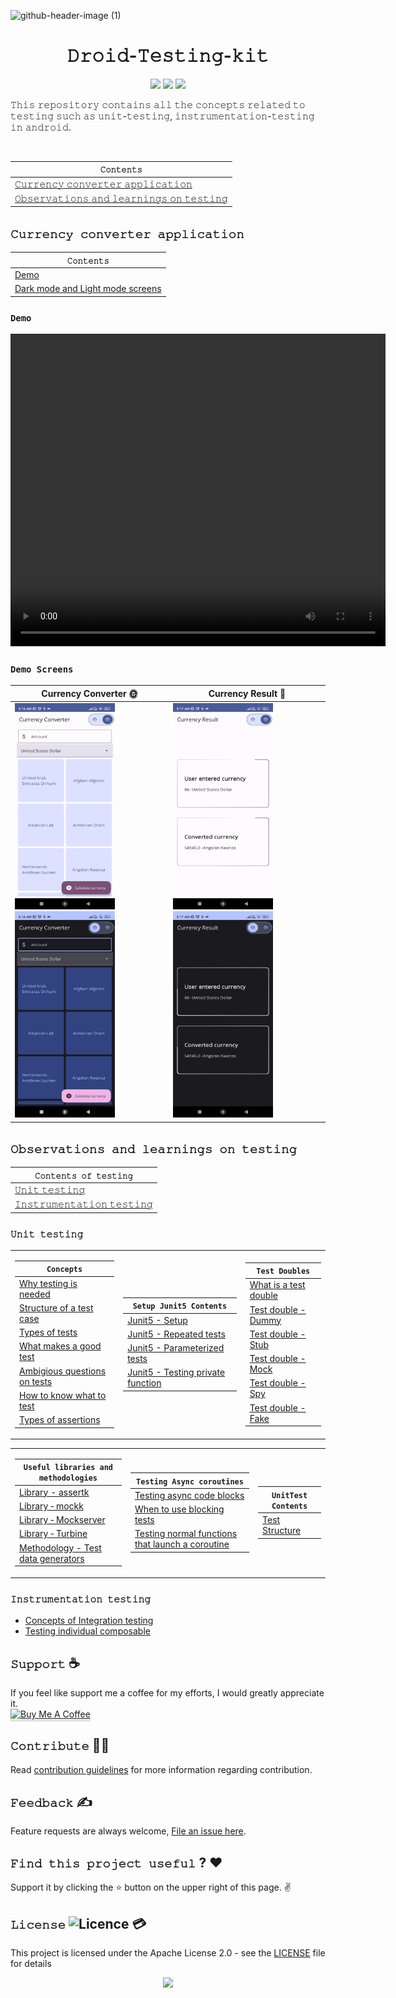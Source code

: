 ![github-header-image (1)](https://github.com/devrath/Droid-Testing-kit/assets/1456191/871c5006-f728-4642-add3-ce721985af6a)
<h1 align="center">𝙳𝚛𝚘𝚒𝚍-𝚃𝚎𝚜𝚝𝚒𝚗𝚐-𝚔𝚒𝚝</h1>
<p align="center">
<a><img src="https://img.shields.io/badge/Built%20Using-Kotlin-silver?style=for-the-badge&logo=kotlin"></a>
<a><img src="https://img.shields.io/badge/Built%20By-Android%20Studio-red?style=for-the-badge&logo=android%20studio"></a>  
<a><img src="https://img.shields.io/badge/Unit%20Testing-purple?style=for-the-badge&logo=elixir"></a>  
</p>

<p align="left">𝚃𝚑𝚒𝚜 𝚛𝚎𝚙𝚘𝚜𝚒𝚝𝚘𝚛𝚢 𝚌𝚘𝚗𝚝𝚊𝚒𝚗𝚜 𝚊𝚕𝚕 𝚝𝚑𝚎 𝚌𝚘𝚗𝚌𝚎𝚙𝚝𝚜 𝚛𝚎𝚕𝚊𝚝𝚎𝚍 𝚝𝚘 𝚝𝚎𝚜𝚝𝚒𝚗𝚐 𝚜𝚞𝚌𝚑 𝚊𝚜 𝚞𝚗𝚒𝚝-𝚝𝚎𝚜𝚝𝚒𝚗𝚐, 𝚒𝚗𝚜𝚝𝚛𝚞𝚖𝚎𝚗𝚝𝚊𝚝𝚒𝚘𝚗-𝚝𝚎𝚜𝚝𝚒𝚗𝚐 𝚒𝚗 𝚊𝚗𝚍𝚛𝚘𝚒𝚍.</p>
</br>

<div align="center">

| **`𝙲𝚘𝚗𝚝𝚎𝚗𝚝𝚜`** |
| ---------- |
| [𝙲𝚞𝚛𝚛𝚎𝚗𝚌𝚢 𝚌𝚘𝚗𝚟𝚎𝚛𝚝𝚎𝚛 𝚊𝚙𝚙𝚕𝚒𝚌𝚊𝚝𝚒𝚘𝚗](https://github.com/devrath/Droid-Testing-kit/blob/main/README.md#%F0%9D%99%B2%F0%9D%9A%9E%F0%9D%9A%9B%F0%9D%9A%9B%F0%9D%9A%8E%F0%9D%9A%97%F0%9D%9A%8C%F0%9D%9A%A2-%F0%9D%9A%8C%F0%9D%9A%98%F0%9D%9A%97%F0%9D%9A%9F%F0%9D%9A%8E%F0%9D%9A%9B%F0%9D%9A%9D%F0%9D%9A%8E%F0%9D%9A%9B-%F0%9D%9A%8A%F0%9D%9A%99%F0%9D%9A%99%F0%9D%9A%95%F0%9D%9A%92%F0%9D%9A%8C%F0%9D%9A%8A%F0%9D%9A%9D%F0%9D%9A%92%F0%9D%9A%98%F0%9D%9A%97) |
| [𝙾𝚋𝚜𝚎𝚛𝚟𝚊𝚝𝚒𝚘𝚗𝚜 𝚊𝚗𝚍 𝚕𝚎𝚊𝚛𝚗𝚒𝚗𝚐𝚜 𝚘𝚗 𝚝𝚎𝚜𝚝𝚒𝚗𝚐](https://github.com/devrath/Droid-Testing-kit/blob/main/README.md#%F0%9D%99%BE%F0%9D%9A%8B%F0%9D%9A%9C%F0%9D%9A%8E%F0%9D%9A%9B%F0%9D%9A%9F%F0%9D%9A%8A%F0%9D%9A%9D%F0%9D%9A%92%F0%9D%9A%98%F0%9D%9A%97%F0%9D%9A%9C-%F0%9D%9A%8A%F0%9D%9A%97%F0%9D%9A%8D-%F0%9D%9A%95%F0%9D%9A%8E%F0%9D%9A%8A%F0%9D%9A%9B%F0%9D%9A%97%F0%9D%9A%92%F0%9D%9A%97%F0%9D%9A%90%F0%9D%9A%9C-%F0%9D%9A%98%F0%9D%9A%97-%F0%9D%9A%9D%F0%9D%9A%8E%F0%9D%9A%9C%F0%9D%9A%9D%F0%9D%9A%92%F0%9D%9A%97%F0%9D%9A%90) |

</div>


## `𝙲𝚞𝚛𝚛𝚎𝚗𝚌𝚢 𝚌𝚘𝚗𝚟𝚎𝚛𝚝𝚎𝚛 𝚊𝚙𝚙𝚕𝚒𝚌𝚊𝚝𝚒𝚘𝚗`

<div align="center">

| **`𝙲𝚘𝚗𝚝𝚎𝚗𝚝𝚜`** |
| -------------- |
| [Demo](https://github.com/devrath/Droid-Testing-kit/blob/main/README.md#demo) |
| [Dark mode and Light mode screens](https://github.com/devrath/Droid-Testing-kit/blob/main/README.md#demo-screens) |


</div>


### `Demo`

<div align="center">
<video align="center" height="500" width="600" src="https://github.com/devrath/Droid-Testing-kit/assets/1456191/2138d4af-a4b8-4859-a19d-b898f0c6448d"  alt="dev_logo"/>
</div>


### `Demo Screens`

<div align="center">
  
Currency Converter 🌞 | Currency Result 🌚
-------------------- | ------------------- 
<img src="https://github.com/devrath/Droid-Testing-kit/blob/main/Assets/screen_1_light_mode.jpeg" width="160" height="330"/> <img src="https://github.com/devrath/Droid-Testing-kit/blob/main/Assets/screen_1_dark_mode.jpeg" width="160" height="330"/> | <img src="https://github.com/devrath/Droid-Testing-kit/blob/main/Assets/screen_2_light_mode.jpeg" width="160" height="330"/> <img src="https://github.com/devrath/Droid-Testing-kit/blob/main/Assets/screen_2_dark_mode.jpeg" width="160" height="330"/>  

</div>




## `𝙾𝚋𝚜𝚎𝚛𝚟𝚊𝚝𝚒𝚘𝚗𝚜 𝚊𝚗𝚍 𝚕𝚎𝚊𝚛𝚗𝚒𝚗𝚐𝚜 𝚘𝚗 𝚝𝚎𝚜𝚝𝚒𝚗𝚐`
<div align="center">

| `𝙲𝚘𝚗𝚝𝚎𝚗𝚝𝚜 𝚘𝚏 𝚝𝚎𝚜𝚝𝚒𝚗𝚐` |
| ------------------- |
| [𝚄𝚗𝚒𝚝 𝚝𝚎𝚜𝚝𝚒𝚗𝚐](https://github.com/devrath/Droid-Testing-kit/blob/main/README.md#%F0%9D%9A%84%F0%9D%9A%97%F0%9D%9A%92%F0%9D%9A%9D-%F0%9D%9A%9D%F0%9D%9A%8E%F0%9D%9A%9C%F0%9D%9A%9D%F0%9D%9A%92%F0%9D%9A%97%F0%9D%9A%90) |
| [𝙸𝚗𝚜𝚝𝚛𝚞𝚖𝚎𝚗𝚝𝚊𝚝𝚒𝚘𝚗 𝚝𝚎𝚜𝚝𝚒𝚗𝚐](https://github.com/devrath/Droid-Testing-kit/blob/main/README.md#%F0%9D%99%B8%F0%9D%9A%97%F0%9D%9A%9C%F0%9D%9A%9D%F0%9D%9A%9B%F0%9D%9A%9E%F0%9D%9A%96%F0%9D%9A%8E%F0%9D%9A%97%F0%9D%9A%9D%F0%9D%9A%8A%F0%9D%9A%9D%F0%9D%9A%92%F0%9D%9A%98%F0%9D%9A%97-%F0%9D%9A%9D%F0%9D%9A%8E%F0%9D%9A%9C%F0%9D%9A%9D%F0%9D%9A%92%F0%9D%9A%97%F0%9D%9A%90) |

</div>


### `𝚄𝚗𝚒𝚝 𝚝𝚎𝚜𝚝𝚒𝚗𝚐`

<div align="center">

<table> <tr><td>

| **`Concepts`** |
| ------------------------ |
| [Why testing is needed](https://github.com/devrath/Droid-Testing-kit/wiki/Why-is-testing-is-needed) |
| [Structure of a test case](https://github.com/devrath/Droid-Testing-kit/wiki/Structure-of-a-test-case) |
| [Types of tests](https://github.com/devrath/Droid-Testing-kit/wiki/Types-of-tests) |
| [What makes a good test](https://github.com/devrath/Droid-Testing-kit/wiki/What-makes-a-good-test) |
| [Ambigious questions on tests](https://github.com/devrath/Droid-Testing-kit/wiki/Ambiguous-questions-on-tests) |
| [How to know what to test](https://github.com/devrath/Droid-Testing-kit/wiki/How-to-know-what-to-test) |
| [Types of assertions](https://github.com/devrath/Droid-Testing-kit/wiki/Types-of-assertions) |

</td><td>

| **`Setup Junit5 Contents`** |
| ------------------------ |
| [Junit5 - Setup](https://github.com/devrath/Droid-Testing-kit/wiki/JUnit%E2%80%905-%E2%80%90-Setup) |
| [Junit5 - Repeated tests](https://github.com/devrath/Droid-Testing-kit/wiki/Junit5-%E2%80%90-Repeated-tests) |
| [Junit5 - Parameterized tests](https://github.com/devrath/Droid-Testing-kit/wiki/Junit5-%E2%80%90-Parameterized-Tests) |
| [Junit5 - Testing private function](https://github.com/devrath/Droid-Testing-kit/wiki/Junit5-%E2%80%90-Testing-private-functions) |

</td><td>

| **`Test Doubles`** |
| ------------------------ |
| [What is a test double](https://github.com/devrath/Droid-Testing-kit/wiki/Test-Double) |
| [Test double - Dummy](https://github.com/devrath/Droid-Testing-kit/wiki/Test-Double-%E2%80%90-Dummy) |
| [Test double - Stub](https://github.com/devrath/Droid-Testing-kit/wiki/Test-Double-%E2%80%90-Stub) |
| [Test double - Mock](https://github.com/devrath/Droid-Testing-kit/wiki/Test-double-%E2%80%90-Mock) |
| [Test double - Spy](https://github.com/devrath/Droid-Testing-kit/wiki/Test-double-%E2%80%90-Spy) |
| [Test double - Fake](https://github.com/devrath/Droid-Testing-kit/wiki/Test-Double-%E2%80%90-Fake) |



</td></tr> </table>

</div>



<div align="center">

<table> <tr><td>

| **`Useful libraries and methodologies`** |
| ------------------------ |
| [Library - assertk](https://github.com/devrath/Droid-Testing-kit/wiki/Testing-library-%E2%80%90-assertk) |
| [Library ‐ mockk](https://github.com/devrath/Droid-Testing-kit/wiki/Testing-library-%E2%80%90-mockk) |
| [Library ‐ Mockserver](https://github.com/devrath/Droid-Testing-kit/wiki/Testing-Library-%E2%80%90-MockWebServer) |
| [Library ‐ Turbine](https://github.com/devrath/Droid-Testing-kit/wiki/Testing-Library-%E2%80%90-Turbine) |
| [Methodology - Test data generators](https://github.com/devrath/Droid-Testing-kit/wiki/Testing-Methodology-%E2%80%90-Test-data-generators) |

</td><td>

| **`Testing Async coroutines`** |
| ------------------------ |
| [Testing async code blocks](https://github.com/devrath/Droid-Testing-kit/wiki/Async-Testing-%E2%80%90-Why-testing-async-code-blocks-is-hard) |
| [When to use blocking tests](https://github.com/devrath/Droid-Testing-kit/wiki/Async-Testing-%E2%80%90-When-to-use-blocking-tests) |
| [Testing normal functions that launch a coroutine](https://github.com/devrath/Droid-Testing-kit/wiki/Async-Testing-%E2%80%90-Testing-normal-functions-that-launch-a-coroutine) |

</td><td>

| **`UnitTest Contents`** |
| ------------------------ |
| [Test Structure](https://github.com/devrath/Droid-Testing-kit/wiki/Unit-Test-%E2%80%90-Basic-test-structure) |

</td></tr> </table>


</div>


### `𝙸𝚗𝚜𝚝𝚛𝚞𝚖𝚎𝚗𝚝𝚊𝚝𝚒𝚘𝚗 𝚝𝚎𝚜𝚝𝚒𝚗𝚐`
* [Concepts of Integration testing](https://github.com/devrath/Droid-Testing-kit/wiki/Concepts-of-Instrumentation-Testing)
* [Testing individual composable](https://github.com/devrath/Droid-Testing-kit/wiki/UiTesting-%E2%80%90-Testing-a-individual-composable)









## **`𝚂𝚞𝚙𝚙𝚘𝚛𝚝`** ☕
If you feel like support me a coffee for my efforts, I would greatly appreciate it.</br>
<a href="https://www.buymeacoffee.com/devrath" target="_blank"><img src="https://www.buymeacoffee.com/assets/img/custom_images/yellow_img.png" alt="Buy Me A Coffee" style="height: 41px !important;width: 174px !important;box-shadow: 0px 3px 2px 0px rgba(190, 190, 190, 0.5) !important;-webkit-box-shadow: 0px 3px 2px 0px rgba(190, 190, 190, 0.5) !important;" ></a>

## **`𝙲𝚘𝚗𝚝𝚛𝚒𝚋𝚞𝚝𝚎`** 🙋‍♂️
Read [contribution guidelines](CONTRIBUTING.md) for more information regarding contribution.

## **`𝙵𝚎𝚎𝚍𝚋𝚊𝚌𝚔`** ✍️ 
Feature requests are always welcome, [File an issue here](https://github.com/devrath/Droid-Testing-kit/issues/new).

## **`𝙵𝚒𝚗𝚍 𝚝𝚑𝚒𝚜 𝚙𝚛𝚘𝚓𝚎𝚌𝚝 𝚞𝚜𝚎𝚏𝚞𝚕`** ? ❤️
Support it by clicking the ⭐ button on the upper right of this page. ✌️

## **`𝙻𝚒𝚌𝚎𝚗𝚜𝚎`** ![Licence](https://img.shields.io/github/license/google/docsy) :credit_card:
This project is licensed under the Apache License 2.0 - see the [LICENSE](https://github.com/devrath/Droid-Testing-kit/blob/main/LICENSE) file for details


<p align="center">
<a><img src="https://forthebadge.com/images/badges/built-for-android.svg"></a>
</p>
